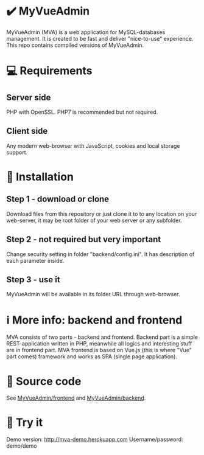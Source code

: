 # :heavy_check_mark: MyVueAdmin
MyVueAdmin (MVA) is a web application for MySQL-databases management. It is created to be fast and deliver "nice-to-use" experience. This repo contains compiled versions of MyVueAdmin.

# :computer: Requirements
## Server side
PHP with OpenSSL. PHP7 is recommended but not required.
## Client side
Any modern web-browser with JavaScript, cookies and local storage support.

# :floppy_disk: Installation
## Step 1 - download or clone
Download files from this repository or just clone it to to any location on your web-server, it may be root folder of your web server or any subfolder.
## Step 2 - not required but very important
Change security setting in folder "backend/config.ini". It has description of each parameter inside.
## Step 3 - use it
MyVueAdmin will be available in its folder URL through web-browser.

# :information_source: More info: backend and frontend
MVA consists of two parts - backend and frontend. Backend part is a simple REST-application written in PHP, meanwhile all logics and interesting stuff are in frontend part. MVA frontend is based on Vue.js (this is where "Vue" part comes) framework and works as SPA (single page application).

# :page_facing_up: Source code
See [MyVueAdmin/frontend](https://github.com/MyVueAdmin/frontend) and [MyVueAdmin/backend](https://github.com/MyVueAdmin/backend).

# :pill: Try it
Demo version: http://mva-demo.herokuapp.com
Username/password: demo/demo

